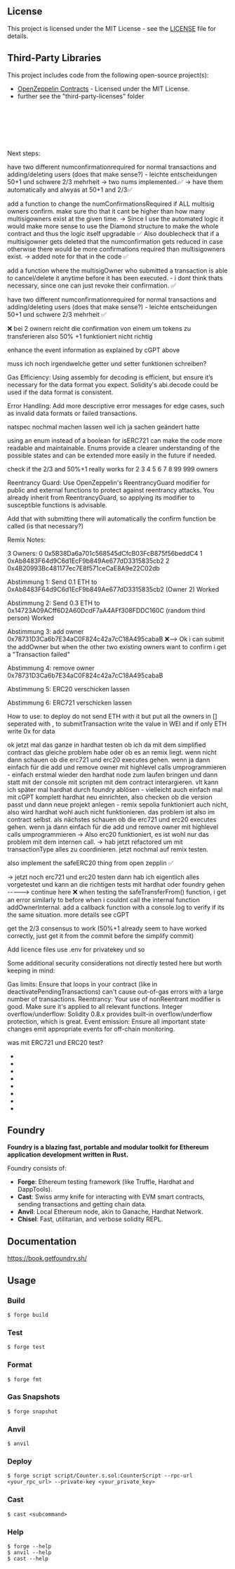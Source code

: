 ## License

This project is licensed under the MIT License - see the [LICENSE](LICENSE) file for details.

## Third-Party Libraries

This project includes code from the following open-source project(s):

- [OpenZeppelin Contracts](https://github.com/OpenZeppelin/openzeppelin-contracts) - Licensed under the MIT License.
- further see the "third-party-licenses" folder

<br><br><br><br><br>

Next steps:

have two different numconfirmationrequired for normal transactions and adding/deleting users (does that make sense?) - leichte entscheidungen 50+1 und schwere 2/3 mehrheit
-> two nums implemented.✅
-> have them automatically and alwyas at 50+1 and 2/3✅

add a function to change the numConfirmationsRequired if ALL multisig owners confirm. make sure tho that it cant be higher than how many multisigowners exist at the given time. -> Since I use the automated logic it would make more sense to use the Diamond structure to make the whole contract and thus the logic itself upgradable ✅
Also doublecheck that if a multisigowner gets deleted that the numconfirmation gets reduced in case otherwise there would be more confirmations required than multisigowners exist. -> added note for that in the code ✅

add a function where the multisigOwner who submitted a transaction is able to cancel/delete it anytime before it has been executed. - i dont think thats necessary, since one can just revoke their confirmation. ✅

have two different numconfirmationrequired for normal transactions and adding/deleting users (does that make sense?) - leichte entscheidungen 50+1 und schwere 2/3 mehrheit ✅

❌ bei 2 ownern reicht die confirmation von einem um tokens zu transferieren also 50% +1 funktioniert nicht richtig

enhance the event information as explained by cGPT above

muss ich noch irgendwelche getter und setter funktionen schreiben?

Gas Efficiency: Using assembly for decoding is efficient, but ensure it’s necessary for the data format you expect. Solidity's abi.decode could be used if the data format is consistent.

Error Handling: Add more descriptive error messages for edge cases, such as invalid data formats or failed transactions.

natspec nochmal machen lassen weil ich ja sachen geändert hatte

using an enum instead of a boolean for isERC721 can make the code more readable and maintainable. Enums provide a clearer understanding of the possible states and can be extended more easily in the future if needed.

check if the 2/3 and 50%+1 really works for 2 3 4 5 6 7 8 99 999 owners

Reentrancy Guard: Use OpenZeppelin's ReentrancyGuard modifier for public and external functions to protect against reentrancy attacks. You already inherit from ReentrancyGuard, so applying its modifier to susceptible functions is advisable.

Add that with submitting there will automatically the confirm function be called (is that necessary?)

Remix Notes:

3 Owners:
0 0x5B38Da6a701c568545dCfcB03FcB875f56beddC4
1 0xAb8483F64d9C6d1EcF9b849Ae677dD3315835cb2
2 0x4B20993Bc481177ec7E8f571ceCaE8A9e22C02db

Abstimmung 1: Send 0.1 ETH to 0xAb8483F64d9C6d1EcF9b849Ae677dD3315835cb2 (Owner 2)
Worked

Abstimmung 2: Send 0.3 ETH to 0x14723A09ACff6D2A60DcdF7aA4AFf308FDDC160C (random third person)
Worked

Abstimmung 3: add owner 0x78731D3Ca6b7E34aC0F824c42a7cC18A495cabaB
❌--> Ok i can submit the addOwner but when the other two existing owners want to confirm i get a "Transaction failed"

Abstimmung 4: remove owner 0x78731D3Ca6b7E34aC0F824c42a7cC18A495cabaB

Abstimmung 5: ERC20 verschicken lassen

Abstimmung 6: ERC721 verschicken lassen

How to use:
to deploy do not send ETH with it but put all the owners in [] seperated with ,
to submitTransaction write the value in WEI and if only ETH write 0x for data

ok jetzt mal das ganze in hardhat testen ob ich da mit dem simplified contract das gleiche problem habe oder ob es an remix liegt. wenn nicht dann schauen ob die erc721 und erc20 executes gehen. wenn ja dann einfach für die add und remove owner mit highlevel calls umprogrammieren - einfach erstmal wieder den hardhat node zum laufen bringen und dann statt mit der console mit scripten mit dem contract interargieren. vlt kann ich später mal hardhat durch foundry ablösen - vielleicht auch einfach mal mit cGPT komplett hardhat neu einrichten, also checken ob die version passt und dann neue projekt anlegen - remix sepolia funktioniert auch nicht, also wird hardhat wohl auch nicht funktionieren. das problem ist also im contract selbst. als nächstes schauen ob die erc721 und erc20 executes gehen. wenn ja dann einfach für die add und remove owner mit highlevel calls umprogrammieren
-> Also erc20 funktioniert, es ist wohl nur das problem mit dem internen call.
-> hab jetzt refactored um mit transactionType alles zu coordinieren. jetzt nochmal auf remix testen.

also implement the safeERC20 thing from open zepplin ✅

-> jetzt noch erc721 und erc20 testen dann hab ich eigentlich alles vorgetestet und kann an die richtigen tests mit hardhat oder foundry gehen
-----> continue here ❌ when testing the safeTransferFrom() function, i get an error similarly to before when i couldnt call the internal function addOwnerInternal. add a callback function with a console.log to verify if its the same situation. more details see cGPT

get the 2/3 consensus to work (50%+1 already seem to have worked correctly, just get it from the commit before the simplify commit)

Add licence files
use .env for privatekey und so

Some additional security considerations not directly tested here but worth keeping in mind:

Gas limits: Ensure that loops in your contract (like in deactivatePendingTransactions) can't cause out-of-gas errors with a large number of transactions.
Reentrancy: Your use of nonReentrant modifier is good. Make sure it's applied to all relevant functions.
Integer overflow/underflow: Solidity 0.8.x provides built-in overflow/underflow protection, which is great.
Event emission: Ensure all important state changes emit appropriate events for off-chain monitoring.

was mit ERC721 und ERC20 test?

-
-
-
-
-
-
-
-

## Foundry

**Foundry is a blazing fast, portable and modular toolkit for Ethereum application development written in Rust.**

Foundry consists of:

- **Forge**: Ethereum testing framework (like Truffle, Hardhat and DappTools).
- **Cast**: Swiss army knife for interacting with EVM smart contracts, sending transactions and getting chain data.
- **Anvil**: Local Ethereum node, akin to Ganache, Hardhat Network.
- **Chisel**: Fast, utilitarian, and verbose solidity REPL.

## Documentation

https://book.getfoundry.sh/

## Usage

### Build

```shell
$ forge build
```

### Test

```shell
$ forge test
```

### Format

```shell
$ forge fmt
```

### Gas Snapshots

```shell
$ forge snapshot
```

### Anvil

```shell
$ anvil
```

### Deploy

```shell
$ forge script script/Counter.s.sol:CounterScript --rpc-url <your_rpc_url> --private-key <your_private_key>
```

### Cast

```shell
$ cast <subcommand>
```

### Help

```shell
$ forge --help
$ anvil --help
$ cast --help
```
